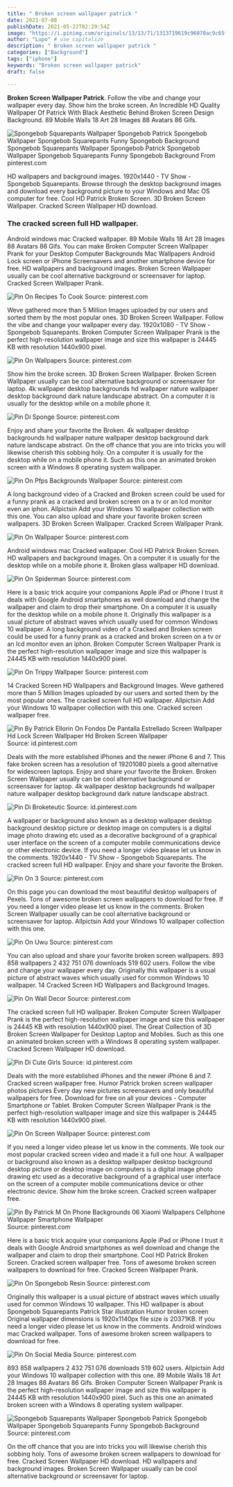 ```yaml
---
title: " Broken screen wallpaper patrick "
date: 2021-07-08
publishDate: 2021-05-22T02:29:54Z
image: "https://i.pinimg.com/originals/13/13/71/1313719619c96070ac9c65f05d8a065c.jpg"
author: "Lupo" # use capitalize
description: " Broken screen wallpaper patrick "
categories: ["Background"]
tags: ["iphone"]
keywords: "Broken screen wallpaper patrick"
draft: false

---
```



**Broken Screen Wallpaper Patrick**. Follow the vibe and change your wallpaper every day. Show him the broke screen. An Incredible HD Quality Wallpaper Of Patrick With Black Aesthetic Behind Broken Screen Design Background. 89 Mobile Walls 18 Art 28 Images 88 Avatars 86 Gifs.

![Spongebob Squarepants Wallpaper Spongebob Patrick Spongebob Wallpaper Spongebob Squarepants Funny Spongebob Background](https://i.pinimg.com/originals/13/13/71/1313719619c96070ac9c65f05d8a065c.jpg "Spongebob Squarepants Wallpaper Spongebob Patrick Spongebob Wallpaper Spongebob Squarepants Funny Spongebob Background")
Spongebob Squarepants Wallpaper Spongebob Patrick Spongebob Wallpaper Spongebob Squarepants Funny Spongebob Background From pinterest.com


HD wallpapers and background images. 1920x1440 - TV Show - Spongebob Squarepants. Browse through the desktop background images and download every background picture to your Windows and Mac OS computer for free. Cool HD Patrick Broken Screen. 3D Broken Screen Wallpaper. Cracked Screen Wallpaper HD download.

### The cracked screen full HD wallpaper.

Android windows mac Cracked wallpaper. 89 Mobile Walls 18 Art 28 Images 88 Avatars 86 Gifs. You can make Broken Computer Screen Wallpaper Prank for your Desktop Computer Backgrounds Mac Wallpapers Android Lock screen or iPhone Screensavers and another smartphone device for free. HD wallpapers and background images. Broken Screen Wallpaper usually can be cool alternative background or screensaver for laptop. Cracked Screen Wallpaper Prank.


![Pin On Recipes To Cook](https://i.pinimg.com/originals/bf/ef/14/bfef1402837ec2b32dec74cccce01b1b.jpg "Pin On Recipes To Cook")
Source: pinterest.com

Weve gathered more than 5 Million Images uploaded by our users and sorted them by the most popular ones. 3D Broken Screen Wallpaper. Follow the vibe and change your wallpaper every day. 1920x1080 - TV Show - Spongebob Squarepants. Broken Computer Screen Wallpaper Prank is the perfect high-resolution wallpaper image and size this wallpaper is 24445 KB with resolution 1440x900 pixel.

![Pin On Wallpapers](https://i.pinimg.com/736x/20/2e/cd/202ecd7f3c703c976aece62f1d9b6313.jpg "Pin On Wallpapers")
Source: pinterest.com

Show him the broke screen. 3D Broken Screen Wallpaper. Broken Screen Wallpaper usually can be cool alternative background or screensaver for laptop. 4k wallpaper desktop backgrounds hd wallpaper nature wallpaper desktop background dark nature landscape abstract. On a computer it is usually for the desktop while on a mobile phone it.

![Pin Di Sponge](https://i.pinimg.com/originals/10/f1/91/10f191bd24bcf1ec7943e00c5628b289.jpg "Pin Di Sponge")
Source: pinterest.com

Enjoy and share your favorite the Broken. 4k wallpaper desktop backgrounds hd wallpaper nature wallpaper desktop background dark nature landscape abstract. On the off chance that you are into tricks you will likewise cherish this sobbing holy. On a computer it is usually for the desktop while on a mobile phone it. Such as this one an animated broken screen with a Windows 8 operating system wallpaper.

![Pin On Pfps Backgrounds Wallpaper](https://i.pinimg.com/474x/1a/5a/f8/1a5af84d80358e23886c3234a7bd2165.jpg "Pin On Pfps Backgrounds Wallpaper")
Source: pinterest.com

A long background video of a Cracked and Broken screen could be used for a funny prank as a cracked and broken screen on a tv or an lcd monitor even an iphon. Allpictsin Add your Windows 10 wallpaper collection with this one. You can also upload and share your favorite broken screen wallpapers. 3D Broken Screen Wallpaper. Cracked Screen Wallpaper Prank.

![Pin On Wallpaper](https://i.pinimg.com/600x315/38/9d/5b/389d5b509adad76c6b5d807b5d690966.jpg "Pin On Wallpaper")
Source: pinterest.com

Android windows mac Cracked wallpaper. Cool HD Patrick Broken Screen. HD wallpapers and background images. On a computer it is usually for the desktop while on a mobile phone it. Broken glass wallpaper HD download.

![Pin On Spiderman](https://i.pinimg.com/originals/8a/b5/69/8ab569197d9e4661bb69fe2a59e9f2ec.jpg "Pin On Spiderman")
Source: pinterest.com

Here is a basic trick acquire your companions Apple iPad or iPhone I trust it deals with Google Android smartphones as well download and change the wallpaper and claim to drop their smartphone. On a computer it is usually for the desktop while on a mobile phone it. Originally this wallpaper is a usual picture of abstract waves which usually used for common Windows 10 wallpaper. A long background video of a Cracked and Broken screen could be used for a funny prank as a cracked and broken screen on a tv or an lcd monitor even an iphon. Broken Computer Screen Wallpaper Prank is the perfect high-resolution wallpaper image and size this wallpaper is 24445 KB with resolution 1440x900 pixel.

![Pin On Trippy Wallpaper](https://i.pinimg.com/564x/b8/45/e9/b845e9e01102eb9b3062b3e9037f306d.jpg "Pin On Trippy Wallpaper")
Source: pinterest.com

14 Cracked Screen HD Wallpapers and Background Images. Weve gathered more than 5 Million Images uploaded by our users and sorted them by the most popular ones. The cracked screen full HD wallpaper. Allpictsin Add your Windows 10 wallpaper collection with this one. Cracked screen wallpaper free.

![Pin By Patrick Ellorin On Fondos De Pantalla Estrellado Screen Wallpaper Hd Lock Screen Wallpaper Hd Broken Screen Wallpaper](https://i.pinimg.com/736x/57/ca/35/57ca35a6fb63bc7599fd8493370d0fe0.jpg "Pin By Patrick Ellorin On Fondos De Pantalla Estrellado Screen Wallpaper Hd Lock Screen Wallpaper Hd Broken Screen Wallpaper")
Source: id.pinterest.com

Deals with the more established iPhones and the newer iPhone 6 and 7. This fake broken screen has a resolution of 19201080 pixels a good alternative for widescreen laptops. Enjoy and share your favorite the Broken. Broken Screen Wallpaper usually can be cool alternative background or screensaver for laptop. 4k wallpaper desktop backgrounds hd wallpaper nature wallpaper desktop background dark nature landscape abstract.

![Pin Di Broketeutic](https://i.pinimg.com/originals/d9/2c/1c/d92c1c83c64c181c7163e60eb0feb814.jpg "Pin Di Broketeutic")
Source: id.pinterest.com

A wallpaper or background also known as a desktop wallpaper desktop background desktop picture or desktop image on computers is a digital image photo drawing etc used as a decorative background of a graphical user interface on the screen of a computer mobile communications device or other electronic device. If you need a longer video please let us know in the comments. 1920x1440 - TV Show - Spongebob Squarepants. The cracked screen full HD wallpaper. Enjoy and share your favorite the Broken.

![Pin On 3](https://i.pinimg.com/originals/b0/d2/e8/b0d2e8717122d85f0efa83774dd2b62d.jpg "Pin On 3")
Source: pinterest.com

On this page you can download the most beautiful desktop wallpapers of Pexels. Tons of awesome broken screen wallpapers to download for free. If you need a longer video please let us know in the comments. Broken Screen Wallpaper usually can be cool alternative background or screensaver for laptop. Allpictsin Add your Windows 10 wallpaper collection with this one.

![Pin On Uwu](https://i.pinimg.com/originals/ff/f1/4e/fff14edbc1d981b31989b7129beeb507.jpg "Pin On Uwu")
Source: pinterest.com

You can also upload and share your favorite broken screen wallpapers. 893 858 wallpapers 2 432 751 076 downloads 519 602 users. Follow the vibe and change your wallpaper every day. Originally this wallpaper is a usual picture of abstract waves which usually used for common Windows 10 wallpaper. 14 Cracked Screen HD Wallpapers and Background Images.

![Pin On Wall Decor](https://i.pinimg.com/originals/db/0a/fb/db0afbfe3e8fa4b9982908b59572b757.png "Pin On Wall Decor")
Source: pinterest.com

The cracked screen full HD wallpaper. Broken Computer Screen Wallpaper Prank is the perfect high-resolution wallpaper image and size this wallpaper is 24445 KB with resolution 1440x900 pixel. The Great Collection of 3D Broken Screen Wallpaper for Desktop Laptop and Mobiles. Such as this one an animated broken screen with a Windows 8 operating system wallpaper. Cracked Screen Wallpaper HD download.

![Pin Di Cute Girls](https://i.pinimg.com/originals/c5/1f/bd/c51fbde40333556a4d0688bd5735d3c2.jpg "Pin Di Cute Girls")
Source: id.pinterest.com

Deals with the more established iPhones and the newer iPhone 6 and 7. Cracked screen wallpaper free. Humor Patrick broken screen wallpaper photos pictures Every day new pictures screensavers and only beautiful wallpapers for free. Download for free on all your devices - Computer Smartphone or Tablet. Broken Computer Screen Wallpaper Prank is the perfect high-resolution wallpaper image and size this wallpaper is 24445 KB with resolution 1440x900 pixel.

![Pin On Screen Wallpaper](https://i.pinimg.com/originals/de/d5/d7/ded5d78fdd321e656a95ae2782c78325.jpg "Pin On Screen Wallpaper")
Source: pinterest.com

If you need a longer video please let us know in the comments. We took our most popular cracked screen video and made it a full one hour. A wallpaper or background also known as a desktop wallpaper desktop background desktop picture or desktop image on computers is a digital image photo drawing etc used as a decorative background of a graphical user interface on the screen of a computer mobile communications device or other electronic device. Show him the broke screen. Cracked screen wallpaper free.

![Pin By Patrick M On Phone Backgrounds 06 Xiaomi Wallpapers Cellphone Wallpaper Smartphone Wallpaper](https://i.pinimg.com/736x/b5/d6/89/b5d6891cc2108c4c4c60fa4526d8b7fc.jpg "Pin By Patrick M On Phone Backgrounds 06 Xiaomi Wallpapers Cellphone Wallpaper Smartphone Wallpaper")
Source: pinterest.com

Here is a basic trick acquire your companions Apple iPad or iPhone I trust it deals with Google Android smartphones as well download and change the wallpaper and claim to drop their smartphone. Cool HD Patrick Broken Screen. Cracked screen wallpaper free. Tons of awesome broken screen wallpapers to download for free. Cracked Screen Wallpaper Prank.

![Pin On Spongebob Resin](https://i.pinimg.com/564x/cb/e7/0a/cbe70a4a88dcc85ae3b857360e93b200.jpg "Pin On Spongebob Resin")
Source: pinterest.com

Originally this wallpaper is a usual picture of abstract waves which usually used for common Windows 10 wallpaper. This HD wallpaper is about Spongebob Squarepants Patrick Star illustration Humor broken screen Original wallpaper dimensions is 1920x1140px file size is 20371KB. If you need a longer video please let us know in the comments. Android windows mac Cracked wallpaper. Tons of awesome broken screen wallpapers to download for free.

![Pin On Social Media](https://i.pinimg.com/736x/44/a4/0d/44a40def11cc637910cc2fb567c82f74.jpg "Pin On Social Media")
Source: pinterest.com

893 858 wallpapers 2 432 751 076 downloads 519 602 users. Allpictsin Add your Windows 10 wallpaper collection with this one. 89 Mobile Walls 18 Art 28 Images 88 Avatars 86 Gifs. Broken Computer Screen Wallpaper Prank is the perfect high-resolution wallpaper image and size this wallpaper is 24445 KB with resolution 1440x900 pixel. Such as this one an animated broken screen with a Windows 8 operating system wallpaper.

![Spongebob Squarepants Wallpaper Spongebob Patrick Spongebob Wallpaper Spongebob Squarepants Funny Spongebob Background](https://i.pinimg.com/originals/13/13/71/1313719619c96070ac9c65f05d8a065c.jpg "Spongebob Squarepants Wallpaper Spongebob Patrick Spongebob Wallpaper Spongebob Squarepants Funny Spongebob Background")
Source: pinterest.com

On the off chance that you are into tricks you will likewise cherish this sobbing holy. Tons of awesome broken screen wallpapers to download for free. Cracked Screen Wallpaper HD download. HD wallpapers and background images. Broken Screen Wallpaper usually can be cool alternative background or screensaver for laptop.

